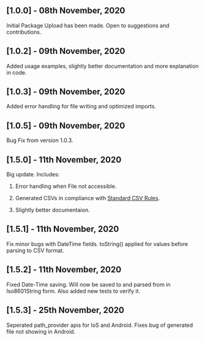 ## [1.0.0] - 08th November, 2020

Initial Package Upload has been made. Open to suggestions and contributions.

## [1.0.2] - 09th November, 2020

Added usage examples, slightly better documentation and more explanation in code.

## [1.0.3] - 09th November, 2020

Added error handling for file writing and optimized imports.

## [1.0.5] - 09th November, 2020

Bug Fix from version 1.0.3.

## [1.5.0] - 11th November, 2020

Big update. Includes:

1. Error handling when File not accessible.

2. Generated CSVs in compliance with [Standard CSV Rules](https://tools.ietf.org/html/rfc4180).

3. Slightly better documentaion.

## [1.5.1] - 11th November, 2020

Fix minor bugs with DateTime fields. toString() applied for values before parsing to CSV format.

## [1.5.2] - 11th November, 2020

Fixed Date-Time saving. Will now be saved to and parsed from in Iso8601String form. Also added new tests to verify it.

## [1.5.3] - 25th November, 2020

Seperated path_provider apis for IoS and Android. Fixes bug of generated file not showing in Android.
